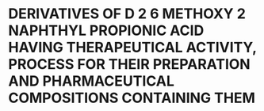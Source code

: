 # DERIVATIVES OF D 2 6 METHOXY 2 NAPHTHYL PROPIONIC ACID HAVING THERAPEUTICAL ACTIVITY, PROCESS FOR THEIR PREPARATION AND PHARMACEUTICAL COMPOSITIONS CONTAINING THEM